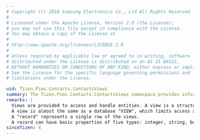 ```yaml
---
# Copyright (c) 2016 Samsung Electronics Co., Ltd All Rights Reserved
#
# Licensed under the Apache License, Version 2.0 (the License);
# you may not use this file except in compliance with the License.
# You may obtain a copy of the License at
#
# http://www.apache.org/licenses/LICENSE-2.0
#
# Unless required by applicable law or agreed to in writing, software
# distributed under the License is distributed on an AS IS BASIS,
# WITHOUT WARRANTIES OR CONDITIONS OF ANY KIND, either express or implied.
# See the License for the specific language governing permissions and
# limitations under the License.

uid: Tizen.Pims.Contacts.ContactsViews
summary: The Tizen.Pims.Contacts.ContactsViews namespace provides information about views with properties.
remarks: |
  Views are provided to access and handle entities. A view is a structure, which has property elements.
  A view is almost the same as a database "VIEW", which limits access and guarantees performance.
  A "record" represents a single row of the views.
  A record can have basic properties of five types: integer, string, boolean, long, double.
sinceTizen: 4
---
```

